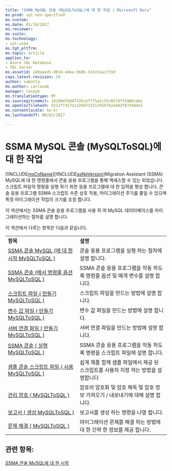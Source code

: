 ```yaml
---
title: "SSMA MySQL 콘솔 (MySQLToSQL)에 대 한 작업 | Microsoft Docs"
ms.prod: sql-non-specified
ms.custom: 
ms.date: 01/19/2017
ms.reviewer: 
ms.suite: 
ms.technology:
- sql-ssma
ms.tgt_pltfrm: 
ms.topic: article
applies_to:
- Azure SQL Database
- SQL Server
ms.assetid: 240aaad1-d65d-4dea-b60b-315cb1ac733d
caps.latest.revision: 19
author: sabotta
ms.author: carlasab
manager: lonnyb
ms.translationtype: MT
ms.sourcegitcommit: 1419847dd47435cef775a2c55c0578ff4406cddc
ms.openlocfilehash: 6212ff417a112687332129597b2a442f87d46da1
ms.contentlocale: ko-kr
ms.lasthandoff: 08/02/2017

---
```

# <a name="working-with-ssma-for-mysql-console-mysqltosql"></a>SSMA MySQL 콘솔 (MySQLToSQL)에 대 한 작업
[!INCLUDE[msCoName](../../includes/msconame_md.md)][!INCLUDE[ssNoVersion](../../includes/ssnoversion_md.md)]Migration Assistant (SSMA) MySQL에 대 한 명령줄에서 콘솔 응용 프로그램을 통해 액세스할 수 있는 되었습니다. 스크립트 파일의 명령을 실행 하기 위한 응용 프로그램에 대 한 입력을 형성 합니다. 콘솔 응용 프로그램 SSMA 스크립트 수준 상호 작용, 마이그레이션 주기를 줄일 수 있으며 특정 마이그레이션 작업의 크기를 조정 합니다.  
  
이 섹션에서는 SSMA 콘솔 응용 프로그램을 사용 하 여 MySQL 데이터베이스를 마이그레이션하는 절차를 설명 합니다.  
  
이 섹션에서 다루는 항목은 다음과 같습니다.  
  
|||  
|-|-|  
|**항목**|**설명**|  
|[SSMA 콘솔 MySQL &#40;에 대 한 시작 MySQLToSQL &#41;](../../ssma/mysql/getting-started-with-ssma-for-mysql-console-mysqltosql.md)|콘솔 응용 프로그램을 실행 하는 절차에 설명 합니다.|  
|[SSMA 콘솔 &#40;에서 명령줄 옵션 MySQLToSQL &#41;](../../ssma/mysql/command-line-options-in-ssma-console-mysqltosql.md)|SSMA 콘솔 응용 프로그램을 작동 하도록 명령줄 옵션 및 매개 변수를 설명 합니다.|  
|[스크립트 파일 &#40; 만들기 MySQLToSQL &#41;](../../ssma/mysql/creating-script-files-mysqltosql.md)|스크립트 파일을 만드는 방법에 설명 합니다.|  
|[변수 값 파일 &#40; 만들기 MySQLToSQL &#41;](../../ssma/mysql/creating-variable-value-files-mysqltosql.md)|변수 값 파일을 만드는 방법에 설명 합니다.|  
|[서버 연결 파일 &#40; 만들기 MySQLToSQL &#41;](../../ssma/mysql/creating-the-server-connection-files-mysqltosql.md)|서버 연결 파일을 만드는 방법에 설명 합니다.|  
|[SSMA 콘솔 &#40; 실행 MySQLToSQL &#41;](../../ssma/mysql/executing-the-ssma-console-mysqltosql.md)|SSMA 콘솔 응용 프로그램을 작동 하도록 명령을 스크립트 파일에 설명 합니다.|  
|[샘플 콘솔 스크립트 파일 &#40; 사용 MySQLToSQL &#41;](../../ssma/mysql/working-with-the-sample-console-script-files-mysqltosql.md)|쉽게 제품 함께 샘플 파일에서 제공 된 스크립트를 사용자 지정 하는 방법을 설명합니다|  
|[관리 암호 &#40; MySQLToSQL &#41;](../../ssma/mysql/managing-passwords-mysqltosql.md)|암호의 암호화 및 암호 해독 및 암호 정보 가져오기 / 내보내기에 대해 설명 합니다.|  
|[보고서 &#40; 생성 MySQLToSQL &#41;](../../ssma/mysql/generating-reports-mysqltosql.md)|보고서를 생성 하는 명령을 나열 합니다.|  
|[문제 해결 &#40; MySQLToSQL &#41;](../../ssma/mysql/troubleshooting-mysqltosql.md)|마이그레이션 문제를 해결 하는 방법에 대 한 간략 한 정보를 제공 합니다.|  
  
## <a name="see-also"></a>관련 항목:  
[SSMA 콘솔 MySQL에 대 한 시작](http://msdn.microsoft.com/en-us/218d502c-059f-4d48-9aea-61e553d74303)  
  

